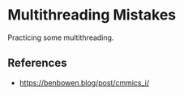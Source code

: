 # Multithreading Mistakes

Practicing some multithreading.

## References
- https://benbowen.blog/post/cmmics_i/
